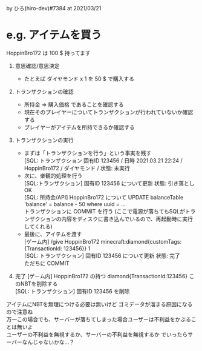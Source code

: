 by ひろ(hiro-dev)#7384 at 2021/03/21

# e.g. アイテムを買う

HoppinBro172 は 100 $ 持ってます

1. 意思確認/意思決定
    - たとえば ダイヤモンド x 1 を 50 $ で購入する  

1. トランザクションの確認
    - 所持金 => 購入価格 であることを確認する  
    - 現在そのプレイヤーについてトランザクションが行われていないか確認する  
    - プレイヤーがアイテムを所持できるか確認する  

1. トランザクションの実行
    - まずは「トランザクションを行う」という事実を残す  
      [SQL: トランザクション 固有ID 123456 / 日時 2021.03.21 22:24 / HoppinBro172  / ダイヤモンド / 状態: 未実行  
    - 次に、楽観的処理を行う  
      [SQL:トランザクション] 固有ID 123456 について更新  状態: 引き落としOK  
      [SQL: 所持金/API] HoppinBro172  について UPDATE balanceTable 'balance' = balance - 50 where uuid = ...  
      トランザクションに COMMIT を行う (ここで電源が落ちてもSQLがトランザクションの内容をディスクに書き込んでいるので、再起動時に実行してくれる)  
    - 最後に、アイテムを渡す  
      [ゲーム内] /give HoppinBro172 minecraft:diamond{customTags:{TransactionId: 123456}} 1  
      [SQL: トランザクション]  固有ID 123456 について更新   状態: 完了  
      ただちに COMMIT  
      
1. 完了
   [ゲーム内] HoppinBro172 の持つ diamond{TransactionId:123456} このNBTを削除する  
   [SQL: トランザクション] 固有ID 123456 を削除  

アイテムにNBTを無理につける必要は無いけど ゴミデータが溜まる原因になるので注意ね  
万一この場合でも、サーバーが落ちてしまった場合ユーザーは不利益をかぶることは無いよ  
ユーザーの不利益を無視するか、サーバーの不利益を無視するか でいったらサーバーなんじゃないかな...？  

